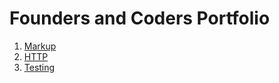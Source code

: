 # Founders and Coders Portfolio

1. [Markup](https://github.com/LL835/fac-portfolio/tree/main/learnings/markup.md)
2. [HTTP](https://github.com/LL835/fac-portfolio/tree/main/learnings/http.md)
2. [Testing](https://github.com/LL835/fac-portfolio/tree/main/learnings/testing.md)


